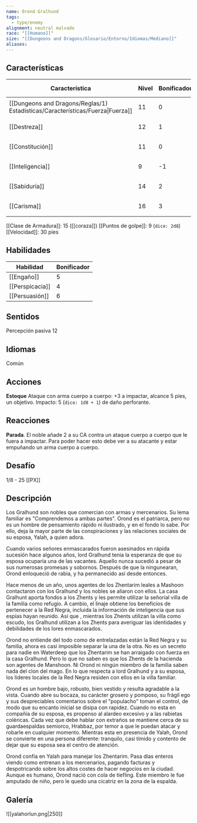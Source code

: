```yaml
---
name: Orond Gralhund
tags:
  - type/enemy
alignment: neutral malvado
race: "[[Humano]]"
size: "[[Dungeons and Dragons/Glosario/Entorno/Idiomas/Mediano]]"
aliases: 
---
```


## Características

| Característica                                                                 | Nivel | Bonificador | Lanzar dado      |
| ------------------------------------------------------------------------------ | ----- | ----------- | ---------------- |
| [[Dungeons and Dragons/Reglas/1) Estadisticas/Características/Fuerza\|Fuerza]] | 11    | 0           | `dice: 1d20 + 0` |
| [[Destreza]]                                                                   | 12    | 1           | `dice: 1d20 + 1` |
| [[Constitución]]                                                               | 11    | 0           | `dice: 1d20 + 0` |
| [[Inteligencia]]                                                               | 9     | -1          | `dice: 1d20 + 1` |
| [[Sabiduría]]                                                                  | 14    | 2           | `dice: 1d20 + 2` |
| [[Carisma]]                                                                    | 16    | 3           | `dice: 1d20 + 3` |

[[Clase de Armadura]]: 15 ([[coraza]])
[[Puntos de golpe]]: 9 (`dice: 2d8`)
[[Velocidad]]: 30 pies

## Habilidades

| Habilidad | Bonificador |
| ---- | ---- |
| [[Engaño]] | 5 |
| [[Perspicacia]] | 4 |
| [[Persuasión]] | 6 |
## Sentidos

Percepción pasiva 12

## Idiomas

Común

## Acciones

**Estoque** 
Ataque con arma cuerpo a cuerpo: +3 a impactar, alcance 5 pies, un objetivo. 
Impacto: 5 (`dice: 1d8 + 1`) de daño perforante.

## Reacciones

**Parada**. El noble añade 2 a su CA contra un ataque cuerpo a cuerpo que le fuera a impactar. Para poder hacer esto debe ver a su atacante y estar empuñando un arma cuerpo a cuerpo.

## Desafío

1/8 - 25 [[PX]]

## Descripción

Los Gralhund son nobles que comercian con armas y mercenarios. Su lema familiar es "Comprendemos a ambas partes". Orond es el patriarca, pero no es un hombre de pensamiento rápido ni ilustrado, y en el fondo lo sabe. Por ello, deja la mayor parte de las conspiraciones y las relaciones sociales de su esposa, Yalah, a quien adora.

Cuando varios señores enmascarados fueron asesinados en rápida sucesión hace algunos años, lord Gralhund tenia la esperanza de que su esposa ocuparía una de las vacantes. Aquello nunca sucedió a pesar de sus numerosas promesas y sobornos. Después de que la ningunearan, Orond enloqueció de rabia, y ha permanecido así desde entonces.

Hace menos de un año, unos agentes de los Zhentarim leales a Mashoon contactaron con los Gralhund y los nobles se aliaron con ellos. La casa Gralhunt aporta fondos a los Zhents y les permite utilizar la señorial villa de la familia como refugio. A cambio, el linaje obtiene los beneficios de pertenecer a la Red Negra, incluida la información de inteligencia que sus espías hayan reunido. Así que , mientras los Zhents utilizan la villa como escudo, los Gralhund utilizan a los Zhents para averiguar las identidades y debilidades de los lores enmascarados.

Orond no entiende del todo como de entrelazadas están la Red Negra y su familia, ahora es casi imposible separar la una de la otra. No es un secreto para nadie en Waterdeep que los Zhentarim se han arraigado con fuerza en la casa Gralhund. Pero lo que no saben es que los Zhents de la hacienda son agentes de Manshoon. Ni Orond ni ningún miembro de la familia saben nada del clon del mago. En lo que respecta a lord Gralhund y a su esposa, los lideres locales de la Red Negra residen con ellos en la villa familiar.

Orond es un hombre bajo, robusto, bien vestido y resulta agradable a la vista. Cuando abre su bocaza, su carácter grosero y pomposo, su frágil ego y sus despreciables comentarios sobre el "populacho" toman el control, de modo que su encanto inicial se disipa con rapidez. Cuando no esta en compañía de su esposa, es propenso al alardeo excesivo y a las rabietas coléricas. Cada vez que debe hablar con extraños se mantiene cerca de su guardaespaldas semiorco, Hrabbaz, por temor a que le puedan atacar y robarle en cualquier momento. Mientras esta en presencia de Yalah, Orond se convierte en una persona diferente: tranquilo, casi tímido y contento de dejar que su esposa sea el centro de atención.

Orond confía en Yalah para manejar los Zhentarim. Pasa días enteros viendo como entrenan a los mercenarios, pagando facturas y despotricando sobre los altos costes de hacer negocios en la ciudad. Aunque es humano, Orond nació con cola de tiefling. Este miembro le fue amputado de niño, pero le quedo una cicatriz en la zona de la espalda.

## Galería

![[yalahorlun.png|250]]